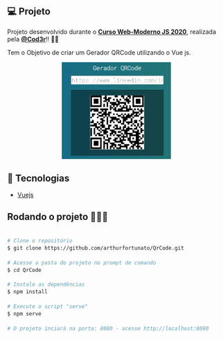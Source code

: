 ## 💻 Projeto

Projeto desenvolvido durante o **[Curso Web-Moderno JS 2020](https://www.cod3r.com.br/courses/web-moderno)**, realizada pela **[@Cod3r](https://www.cod3r.com.br/)**!! :rocket::rocket:

<p>Tem o Objetivo de criar um Gerador QRCode utilizando o Vue js.</p>

<p align="center">
  <img alt="QRCode" src=".github/QrCode.jpeg" width="50%">
</p>


## 🚀 Tecnologias

- [Vuejs](https://vuejs.org/) 

## Rodando o projeto 🚴🏻‍♂️

```bash

# Clone o repositório
$ git clone https://github.com/arthurfortunato/QrCode.git

# Acesse a pasta do projeto no prompt de comando
$ cd QrCode

# Instale as dependências
$ npm install

# Execute o script "serve"
$ npm serve

# O projeto inciará na porta: 8080 - acesse http://localhost:8080 
```

